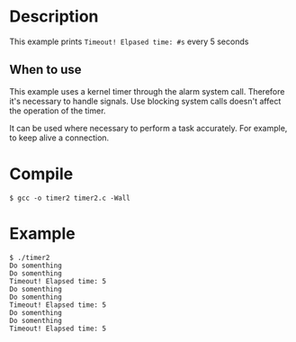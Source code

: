 # Description

This example prints ``Timeout! Elpased time: #s`` every 5 seconds

## When to use

This example uses a kernel timer through the alarm system call.
Therefore it's necessary to handle signals. Use blocking system calls
doesn't affect the operation of the timer.

It can be used where necessary to perform a task accurately. For
example, to keep alive a connection.

# Compile

    $ gcc -o timer2 timer2.c -Wall

# Example

    $ ./timer2
    Do somenthing
    Do somenthing
    Timeout! Elapsed time: 5
    Do somenthing
    Do somenthing
    Timeout! Elapsed time: 5
    Do somenthing
    Do somenthing
    Timeout! Elapsed time: 5
